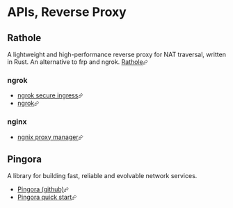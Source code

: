 # APIs, Reverse Proxy

## Rathole

A lightweight and high-performance reverse proxy for NAT traversal, written in Rust. An alternative to frp and ngrok. [Rathole][rathole-github]⮳

### ngrok

- [ngrok secure ingress][ngrok-rust-github]⮳
- [ngrok][ngrok-website]⮳

### nginx

- [ngnix proxy manager][nginx-proxy-manager]⮳

## Pingora

A library for building fast, reliable and evolvable network services.

- [Pingora (github)][pingora-github]⮳
- [Pingora quick start][pingora-quick-start-github]⮳

[pingora-quick-start-github]: https://github.com/cloudflare/pingora/blob/main/docs/quick_start.md
[rathole-github]: https://github.com/rapiz1/rathole
[ngrok-rust-github]: https://github.com/ngrok/ngrok-rust
[ngrok-website]: https://ngrok.com
[nginx-proxy-manager]: https://nginxproxymanager.com/
[pingora-github]: https://github.com/cloudflare/pingora/tree/main
